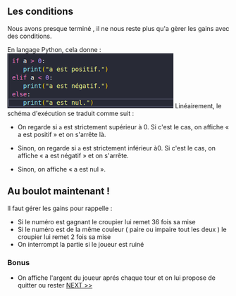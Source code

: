 ## Les conditions 

Nous avons presque terminé , il ne nous reste plus qu'a gèrer les gains avec des conditions. 

En langage Python, cela donne :
![Le python te félicite](assets/if.png)
Linéairement, le schéma d'exécution se traduit comme suit :

  - On regarde si `a` est strictement supérieur à 0. Si c'est le cas, on affiche « a est positif » et on s'arrête là.

- Sinon, on regarde si `a` est strictement inférieur à0. Si c'est le cas, on affiche « a est négatif » et on s'arrête.

 - Sinon, on affiche « a est nul ».
 ## Au boulot maintenant ! 
Il faut gérer les gains pour rappelle : 
  - Si le numéro est gagnant le croupier lui remet 36 fois sa mise 
  - Si le numéro est de la même couleur ( paire ou impaire tout les deux ) le croupier lui remet 2 fois sa mise
  - On interrompt la partie si le joueur est ruiné
  ### Bonus
  - On affiche l'argent du joueur aprés chaque tour et on lui propose de quitter ou rester 
   <a href="solution.md">NEXT >> </a>